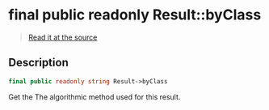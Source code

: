 # final public readonly Result::byClass

> [Read it at the source](https://github.com/julien-boudry/Condorcet/blob/master/src/Result.php#L22)

## Description    

```php
final public readonly string Result->byClass 
```

Get the The algorithmic method used for this result.
